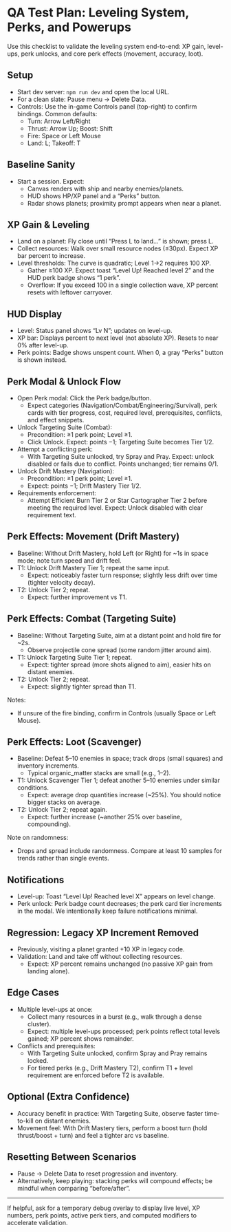 # QA Test Plan: Leveling System, Perks, and Powerups

Use this checklist to validate the leveling system end-to-end: XP gain, level-ups, perk unlocks, and core perk effects (movement, accuracy, loot).

## Setup

- Start dev server: `npm run dev` and open the local URL.
- For a clean slate: Pause menu → Delete Data.
- Controls: Use the in-game Controls panel (top-right) to confirm bindings. Common defaults:
  - Turn: Arrow Left/Right
  - Thrust: Arrow Up; Boost: Shift
  - Fire: Space or Left Mouse
  - Land: L; Takeoff: T

## Baseline Sanity

- Start a session. Expect:
  - Canvas renders with ship and nearby enemies/planets.
  - HUD shows HP/XP panel and a “Perks” button.
  - Radar shows planets; proximity prompt appears when near a planet.

## XP Gain & Leveling

- Land on a planet: Fly close until “Press L to land…” is shown; press L.
- Collect resources: Walk over small resource nodes (≤30px). Expect XP bar percent to increase.
- Level thresholds: The curve is quadratic; Level 1→2 requires 100 XP.
  - Gather ≥100 XP. Expect toast “Level Up! Reached level 2” and the HUD perk badge shows “1 perk”.
  - Overflow: If you exceed 100 in a single collection wave, XP percent resets with leftover carryover.

## HUD Display

- Level: Status panel shows “Lv N”; updates on level-up.
- XP bar: Displays percent to next level (not absolute XP). Resets to near 0% after level-up.
- Perk points: Badge shows unspent count. When 0, a gray “Perks” button is shown instead.

## Perk Modal & Unlock Flow

- Open Perk modal: Click the Perk badge/button.
  - Expect categories (Navigation/Combat/Engineering/Survival), perk cards with tier progress, cost, required level, prerequisites, conflicts, and effect snippets.
- Unlock Targeting Suite (Combat):
  - Precondition: ≥1 perk point; Level ≥1.
  - Click Unlock. Expect: points −1; Targeting Suite becomes Tier 1/2.
- Attempt a conflicting perk:
  - With Targeting Suite unlocked, try Spray and Pray. Expect: unlock disabled or fails due to conflict. Points unchanged; tier remains 0/1.
- Unlock Drift Mastery (Navigation):
  - Precondition: ≥1 perk point; Level ≥1.
  - Expect: points −1; Drift Mastery Tier 1/2.
- Requirements enforcement:
  - Attempt Efficient Burn Tier 2 or Star Cartographer Tier 2 before meeting the required level. Expect: Unlock disabled with clear requirement text.

## Perk Effects: Movement (Drift Mastery)

- Baseline: Without Drift Mastery, hold Left (or Right) for ~1s in space mode; note turn speed and drift feel.
- T1: Unlock Drift Mastery Tier 1; repeat the same input.
  - Expect: noticeably faster turn response; slightly less drift over time (tighter velocity decay).
- T2: Unlock Tier 2; repeat.
  - Expect: further improvement vs T1.

## Perk Effects: Combat (Targeting Suite)

- Baseline: Without Targeting Suite, aim at a distant point and hold fire for ~2s.
  - Observe projectile cone spread (some random jitter around aim).
- T1: Unlock Targeting Suite Tier 1; repeat.
  - Expect: tighter spread (more shots aligned to aim), easier hits on distant enemies.
- T2: Unlock Tier 2; repeat.
  - Expect: slightly tighter spread than T1.

Notes:

- If unsure of the fire binding, confirm in Controls (usually Space or Left Mouse).

## Perk Effects: Loot (Scavenger)

- Baseline: Defeat 5–10 enemies in space; track drops (small squares) and inventory increments.
  - Typical organic_matter stacks are small (e.g., 1–2).
- T1: Unlock Scavenger Tier 1; defeat another 5–10 enemies under similar conditions.
  - Expect: average drop quantities increase (~25%). You should notice bigger stacks on average.
- T2: Unlock Tier 2; repeat again.
  - Expect: further increase (~another 25% over baseline, compounding).

Note on randomness:

- Drops and spread include randomness. Compare at least 10 samples for trends rather than single events.

## Notifications

- Level-up: Toast “Level Up! Reached level X” appears on level change.
- Perk unlock: Perk badge count decreases; the perk card tier increments in the modal. We intentionally keep failure notifications minimal.

## Regression: Legacy XP Increment Removed

- Previously, visiting a planet granted +10 XP in legacy code.
- Validation: Land and take off without collecting resources.
  - Expect: XP percent remains unchanged (no passive XP gain from landing alone).

## Edge Cases

- Multiple level-ups at once:
  - Collect many resources in a burst (e.g., walk through a dense cluster).
  - Expect: multiple level-ups processed; perk points reflect total levels gained; XP percent shows remainder.
- Conflicts and prerequisites:
  - With Targeting Suite unlocked, confirm Spray and Pray remains locked.
  - For tiered perks (e.g., Drift Mastery T2), confirm T1 + level requirement are enforced before T2 is available.

## Optional (Extra Confidence)

- Accuracy benefit in practice: With Targeting Suite, observe faster time-to-kill on distant enemies.
- Movement feel: With Drift Mastery tiers, perform a boost turn (hold thrust/boost + turn) and feel a tighter arc vs baseline.

## Resetting Between Scenarios

- Pause → Delete Data to reset progression and inventory.
- Alternatively, keep playing: stacking perks will compound effects; be mindful when comparing “before/after”.

---

If helpful, ask for a temporary debug overlay to display live level, XP numbers, perk points, active perk tiers, and computed modifiers to accelerate validation.
